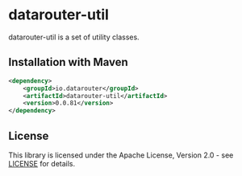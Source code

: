 # datarouter-util

datarouter-util is a set of utility classes.


## Installation with Maven

```xml
<dependency>
	<groupId>io.datarouter</groupId>
	<artifactId>datarouter-util</artifactId>
	<version>0.0.81</version>
</dependency>
```

## License

This library is licensed under the Apache License, Version 2.0 - see [LICENSE](../LICENSE) for details.
